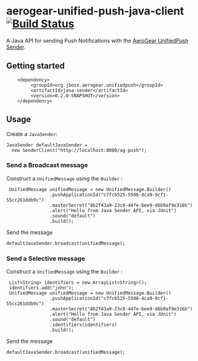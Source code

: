 # aerogear-unified-push-java-client [![Build Status](https://travis-ci.org/aerogear/aerogear-unified-push-java-client.png)](https://travis-ci.org/aerogear/aerogear-unified-push-java-client)


A Java API for sending Push Notifications with the [AeroGear UnifiedPush Sender](https://github.com/aerogear/aerogear-unified-push-server).

## Getting started

        <dependency>
             <groupId>org.jboss.aerogear.unifiedpush</groupId>
             <artifactId>java-sender</artifactId>
             <version>0.2.0-SNAPSHOT</version>
        </dependency>

## Usage

Create a ```JavaSender```:

    JavaSender defaultJavaSender =
      new SenderClient("http://localhost:8080/ag-push");

### Send a Broadcast message

Construct a ``` UnifiedMessage ``` using the ``` Builder ``` :

```
 UnifiedMessage unifiedMessage = new UnifiedMessage.Builder()
                .pushApplicationId("c7fc6525-5506-4ca9-9cf1-55cc261ddb9c")
                .masterSecret("8b2f43a9-23c8-44fe-bee9-d6b0af9e316b")
                .alert("Hello from Java Sender API, via JUnit")
                .sound("default")
                .build();
```

Send the message

``` defaultJavaSender.broadcast(unifiedMessage); ```

### Send a Selective message

Construct a ``` UnifiedMessage ``` using the ``` Builder ``` :

```
 List<String> identifiers = new ArrayList<String>();
 identifiers.add("john");
 UnifiedMessage unifiedMessage = new UnifiedMessage.Builder()
                .pushApplicationId("c7fc6525-5506-4ca9-9cf1-55cc261ddb9c")
                .masterSecret("8b2f43a9-23c8-44fe-bee9-d6b0af9e316b")
                .alert("Hello from Java Sender API, via JUnit")
                .sound("default")
                .identifiers(identifiers)
                .build();
```

Send the message

``` defaultJavaSender.broadcast(unifiedMessage); ```

        
        


